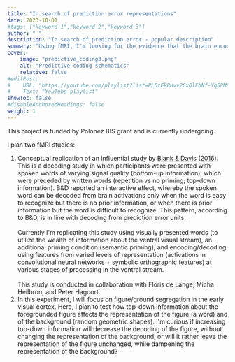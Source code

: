 ```yaml
---
title: "In search of prediction error representations"
date: 2023-10-01
#tags: ["keyword 1","keyword 2","keyword 3"]
author: " "
description: "In search of prediction error - popular description" 
summary: "Using fMRI, I'm looking for the evidence that the brain encodes error representations in line with the prediction error theory." 
cover:
    image: "predictive_coding3.png"
    alt: "Predictive coding schematics"
    relative: false
#editPost:
#    URL: "https://youtube.com/playlist?list=PL5zEkRHvv2GxQlFbNf-YqSPMP6ePc3DQf"
#    Text: "YouTube playlist"
showToc: false
#disableAnchoredHeadings: false
weight: 1
---
```


This project is funded by Polonez BIS grant and is currently undergoing.  
  
I plan two fMRI studies:
1. Conceptual replication of an influential study by [Blank & Davis (2016)](https://journals.plos.org/plosbiology/article?id=10.1371/journal.pbio.1002577). This is a decoding study in which participants were presented with spoken words of varying signal quality (bottom-up information), which were preceded by written words (repetition vs no priming; top-down information). B&D reported an interactive effect, whereby the spoken word can be decoded from brain activations only when the word is easy to recognize but there is no prior information, or when there is prior information but the word is difficult to recognize. This pattern, according to B&D, is in line with decoding from prediction error units. <br/><br/>
Currently I'm replicating this study using visually presented words (to utilize the wealth of information about the ventral visual stream), an additional priming condition (semantic priming), and encoding/decoding using features from varied levels of representation (activations in convolutional neural networks + symbolic orthographic features) at various stages of processing in the ventral stream. 
<br/><br/>
This study is conducted in collaboration with Floris de Lange, Micha Heilbron, and Peter Hagoort. 
2. In this experiment, I will focus on figure/ground segregation in the early visual cortex. Here, I plan to test how top-down information about the foregrounded figure affects the representation of the figure (a word) and of the background (random geometric shapes). I'm curious if increasing top-down information will decrease the decoding of the figure, without changing the representation of the background, or will it rather leave the representation of the figure unchanged, while dampening the representation of the background?

